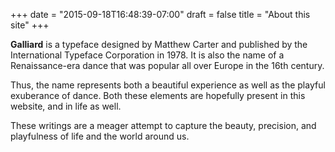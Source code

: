 +++
date = "2015-09-18T16:48:39-07:00"
draft = false
title = "About this site"
+++

**Galliard** is a typeface designed by Matthew Carter and
published by the International Typeface Corporation in 1978.
It is also the name of a Renaissance-era dance that was
popular all over Europe in the 16th century.

Thus, the name represents both a beautiful experience as well
as the playful exuberance of dance. Both these elements
are hopefully present in this website, and in life as well.

These writings are a meager attempt to capture the beauty, precision,
and playfulness of life and the world around us.